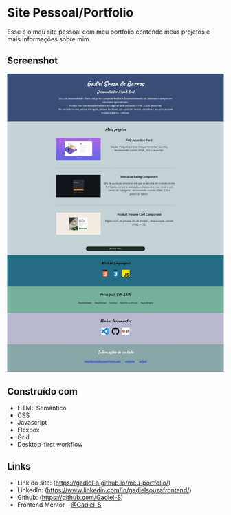 # Site Pessoal/Portfolio

Esse é o meu site pessoal com meu portfolio contendo meus projetos e mais informações sobre mim.

## Screenshot

![](./images/capa-meu-portfolio.jpeg)

## Construído com

- HTML Semântico
- CSS
- Javascript
- Flexbox
- Grid
- Desktop-first workflow

## Links

- Link do site: (https://gadiel-s.github.io/meu-portfolio/)
- LinkedIn: (https://www.linkedin.com/in/gadielsouzafrontend/)
- Github: (https://github.com/Gadiel-S)
- Frontend Mentor - [@Gadiel-S](https://www.frontendmentor.io/profile/Gadiel-S)
